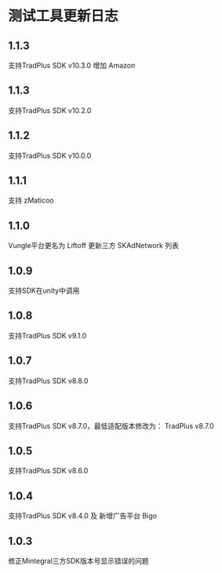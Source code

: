 # 测试工具更新日志

## 1.1.3

支持TradPlus SDK v10.3.0 增加 Amazon

## 1.1.3

支持TradPlus SDK v10.2.0

## 1.1.2

支持TradPlus SDK v10.0.0

## 1.1.1

支持 zMaticoo

## 1.1.0

Vungle平台更名为 Liftoff
更新三方 SKAdNetwork 列表

## 1.0.9

支持SDK在unity中调用

## 1.0.8

支持TradPlus SDK v9.1.0

## 1.0.7

支持TradPlus SDK v8.8.0

## 1.0.6

支持TradPlus SDK v8.7.0，最低适配版本修改为： TradPlus v8.7.0

## 1.0.5

支持TradPlus SDK v8.6.0

## 1.0.4

支持TradPlus SDK v8.4.0 及 新增广告平台 Bigo

## 1.0.3

修正Mintegral三方SDK版本号显示错误的问题

